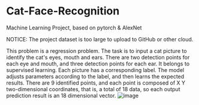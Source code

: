# Cat-Face-Recognition
Machine Learning Project, based on pytorch &amp; AlexNet

NOTICE: The project dataset is too large to upload to GitHub or other cloud.

This problem is a regression problem. The task is to input a cat picture to identify the cat's eyes, mouth and ears. There are two detection points for each eye and mouth, and three detection points for each ear. It belongs to supervised learning. Each picture has a corresponding label. The model adjusts parameters according to the label, and then learns the expected results. There are 9 identified points, and each point is composed of X Y two-dimensional coordinates, that is, a total of 18 data, so each output prediction result is an 18 dimensional vector.
![image](https://user-images.githubusercontent.com/95112515/183848049-8490b9be-ec44-4398-b730-b07091357f61.png)

